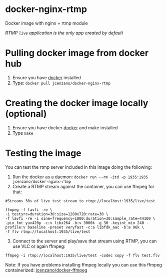 # docker-nginx-rtmp
Docker image with nginx + rtmp  module

*RTMP `live` application is the only app created by default*

# Pulling docker image from docker hub
1. Ensure you have [docker](https://www.docker.com) installed
2. Type: `docker pull jcenzano/docker-nginx-rtmp`

# Creating the docker image locally (optional)
1. Ensure you have docker [docker](https://www.docker.com) and make installed
2. Type `make`

# Testing the image
You can test the rtmp server included in this image doing the following:
1. Run the docker as a daemon: `docker run --rm -itd -p 1935:1935 jcenzano/docker-nginx-rtmp`
2. Create a RTMP stream against the container, you can use ffmpeg for that:
```
#Streams 30s of live test stream to rtmp://localhost:1935/live/test

ffmpeg -f lavfi -re \
-i testsrc=duration=30:size=1280x720:rate=30 \
-f lavfi -re -i sine=frequency=1000:duration=30:sample_rate=44100 \
-pix_fmt yuv420p -c:v libx264 -b:v 3000k -g 30 -keyint_min 240 -profile:v baseline -preset veryfast -c:a libfdk_aac -b:a 96k \
-f flv rtmp://localhost:1935/live/test

```
3. Connect to the server and play/save that stream using RTMP, you can use VLC or again ffmpeg:
```
ffmpeg -i rtmp://localhost:1935/live/test -codec copy -f flv test.flv
```

Note: If you have problems installing ffmpeg locally you can use this ffmpeg containerized: [jcenzano/docker-ffmpeg](https://github.com/jordicenzano/docker-ffmpeg)